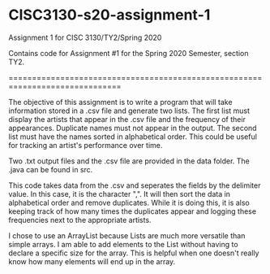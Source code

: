 # CISC3130-s20-assignment-1
Assignment 1 for CISC 3130/TY2/Spring 2020

Contains code for Assignment #1 for the Spring 2020 Semester, section TY2.

==============================================================================

The objective of this assignment is to write a program that will take information stored in a .csv file and generate two lists. The first list must display the artists that appear in the .csv file and the frequency of their appearances. Duplicate names must not appear in the output. The second list must have the names sorted in alphabetical order. This could be useful for tracking an artist's performance over time.

Two .txt output files and the .csv file are provided in the data folder. The .java can be found in src.

This code takes data from the .csv and seperates the fields by the delimiter value. In this case, it is the character ",".
It will then sort the data in alphabetical order and remove duplicates. While it is doing this, it is also keeping track
of how many times the duplicates appear and logging these frequencies next to the appropriate artists.

I chose to use an ArrayList because Lists are much more versatile than simple arrays. I am able to add elements to the List without having to declare a specific size for the array. This is helpful when one doesn't really know how many elements will end up in the array.

